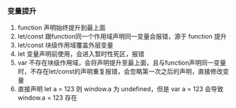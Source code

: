 ### 变量提升

1. function 声明始终提升到最上面
2. let/const 跟function同一个作用域声明同一变量会报错，源于 function 提升
3. let/const 块级作用域覆盖外层变量
4. let 变量声明前使用，会进入暂时性死区，报错
5. var 不存在块级作用域，会将声明提升至最上面，且与function声明同一变量时，不存在let/const的声明重复报错，会忽略第一次之后的声明，直接修改变量
6. 直接声明 let a = 123 则 window.a 为 undefined，但是 var a = 123 会导致 window.a = 123 存在